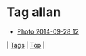 <!--
title: Tag allan
date: 2020-06-28T15:26:59.852Z
tags:
-->
# Tag allan

 * [Photo 2014-09-28 12](98629284669.md)

| [Tags](tags.md) | [Top](index.md) |
